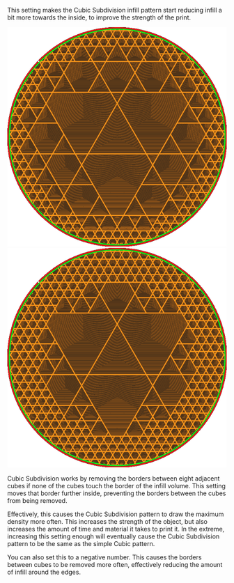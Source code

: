 This setting makes the Cubic Subdivision infill pattern start reducing infill a bit more towards the inside, to improve the strength of the print.

![Cubic Subdivision with no additional shell](../../../articles/images/sub_div_rad_add_small.png)
![Additional shell of 5mm](../../../articles/images/sub_div_rad_add_large.png)

Cubic Subdivision works by removing the borders between eight adjacent cubes if none of the cubes touch the border of the infill volume. This setting moves that border further inside, preventing the borders between the cubes from being removed.

Effectively, this causes the Cubic Subdivision pattern to draw the maximum density more often. This increases the strength of the object, but also increases the amount of time and material it takes to print it. In the extreme, increasing this setting enough will eventually cause the Cubic Subdivision pattern to be the same as the simple Cubic pattern.

You can also set this to a negative number. This causes the borders between cubes to be removed more often, effectively reducing the amount of infill around the edges.